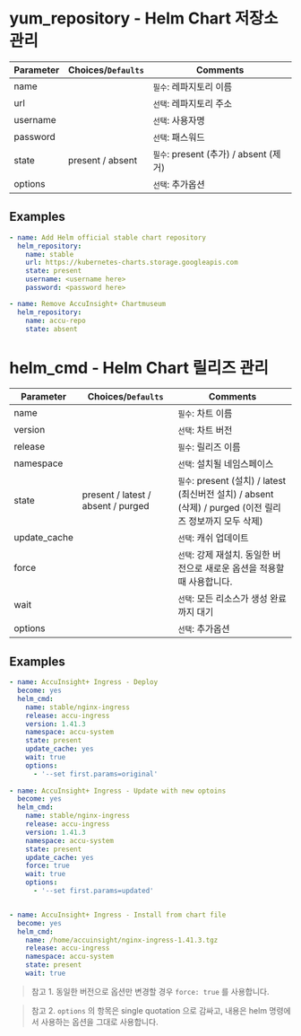 # yum_repository - Helm Chart 저장소 관리

| Parameter | Choices/`Defaults` | Comments                               |
| --------- | ------------------ | -------------------------------------- |
| name      |                    | `필수`: 레파지토리 이름                |
| url       |                    | `선택`: 레파지토리 주소                |
| username  |                    | `선택`: 사용자명                       |
| password  |                    | `선택`: 패스워드                       |
| state     | present / absent   | `필수`: present (추가) / absent (제거) |
| options   |                    | `선택`: 추가옵션                       |

## Examples

```yaml
- name: Add Helm official stable chart repository
  helm_repository:
    name: stable
    url: https://kubernetes-charts.storage.googleapis.com
    state: present
    username: <username here>
    password: <password here>

- name: Remove AccuInsight+ Chartmuseum
  helm_repository:
    name: accu-repo
    state: absent
```

# helm_cmd - Helm Chart 릴리즈 관리

| Parameter    | Choices/`Defaults`                 | Comments                                                                 |
| ------------ | ---------------------------------- | ------------------------------------------------------------------------ |
| name         |                                    | `필수`: 차트 이름                                                        |
| version      |                                    | `선택`: 차트 버전                                                        |
| release      |                                    | `필수`: 릴리즈 이름                                                      |
| namespace    |                                    | `선택`: 설치될 네임스페이스                                              |
| state        | present / latest / absent / purged | `필수`: present (설치) / latest (최신버전 설치) / absent (삭제) / purged (이전 릴리즈 정보까지 모두 삭제)                                                                 |
| update_cache |                                    | `선택`: 캐쉬 업데이트                                                    |
| force        |                                    | `선택`: 강제 재설치. 동일한 버전으로 새로운 옵션을 적용할 때 사용합니다. |
| wait         |                                    | `선택`: 모든 리소스가 생성 완료까지 대기                                 |
| options      |                                    | `선택`: 추가옵션                                                         |

## Examples
```yaml
- name: AccuInsight+ Ingress - Deploy
  become: yes
  helm_cmd:
    name: stable/nginx-ingress
    release: accu-ingress
    version: 1.41.3
    namespace: accu-system
    state: present
    update_cache: yes
    wait: true
    options:
      - '--set first.params=original' 
    
- name: AccuInsight+ Ingress - Update with new optoins
  become: yes
  helm_cmd:
    name: stable/nginx-ingress
    release: accu-ingress
    version: 1.41.3
    namespace: accu-system
    state: present
    update_cache: yes
    force: true
    wait: true
    options:
      - '--set first.params=updated'


- name: AccuInsight+ Ingress - Install from chart file
  become: yes
  helm_cmd:
    name: /home/accuinsight/nginx-ingress-1.41.3.tgz
    release: accu-ingress
    namespace: accu-system
    state: present
    wait: true
```

> 참고 1. 동일한 버전으로 옵션만 변경할 경우 `force: true` 를 사용합니다.

> 참고 2. `options` 의 항목은 single quotation 으로 감싸고, 내용은 helm 명령에서 사용하는 옵션을 그대로 사용합니다.

